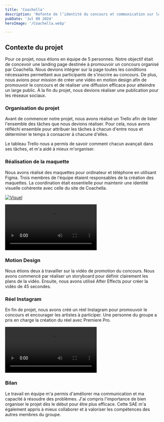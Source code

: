 ```yaml
---
title: 'Coachella'
description: 'Refonte de l’identité du concours et communication sur les réseaux sociaux'
pubDate: 'Jul 08 2024'
heroImage: '/Coachella.webp'

---
```


## Contexte du projet

Pour ce projet, nous étions en équipe de 5 personnes. Notre objectif était de concevoir une landing page destinée à promouvoir un concours organisé par Coachella. Nous devions intégrer sur la page toutes les conditions nécessaires permettant aux participants de s'inscrire au concours. De plus, nous avions pour mission de créer une vidéo en motion design afin de promouvoir le concours et de réaliser une diffusion efficace pour atteindre un large public. À la fin du projet, nous devions réaliser une publication pour les réseaux sociaux.
<section class="flex flex-col lg:flex-row my-10 gap-5 justify-center items-center">
<div class="w-full lg:w-1/2 " >

### Organisation du projet


Avant de commencer notre projet, nous avons réalisé un Trello afin de lister l'ensemble des tâches que nous devions réaliser. Pour cela, nous avons réfléchi ensemble pour attribuer les tâches à chacun d'entre nous et déterminer le temps à consacrer à chacune d'elles.

Le tableau Trello nous a permis de savoir comment chacun avançait dans ses tâches, et m'a aidé à mieux m'organiser.

### Réalisation de la maquette


Nous avons réalisé des maquettes pour ordinateur et téléphone en utilisant Figma. Trois membres de l'équipe étaient responsables de la création des maquettes. La coordination était essentielle pour maintenir une identité visuelle cohérente avec celle du site de Coachella.

</div>

<div class="w-full lg:w-1/2">
<a href="https://www.figma.com/design/XeX5MQ1gVEc9kbCACB9IqZ/Gr03---SAE3.02_HAUTIN_TREBOSC_M%C3%89CHAIN_JOSEPH_BURANELLO?node-id=796-159&p=f&t=VjiGpt9sPQANio6D-0" target="_blank">

![Visuel](/blog/figma-coachella.png)
</a>
</div>
</section>

<section class="flex flex-col lg:flex-row my-16 gap-5 justify-center items-center">
<div class="w-full lg:w-1/2 " >
  <video src="/blog/coachella/motion.mp4" controls title="motion design" frameborder="0"></video>
</div>
<div class="w-full lg:w-1/2 " >

### Motion Design
Nous étions deux à travailler sur la vidéo de promotion du concours. Nous avons commencé par réaliser un storyboard pour définir clairement les plans de la vidéo. Ensuite, nous avons utilisé After Effects pour créer la vidéo de 45 secondes.

</div>
</section>

<section class="flex flex-col lg:flex-row my-16 gap-5 justify-center items-center">
<div class="w-full lg:w-1/2 " >

### Réel Instagram

En fin de projet, nous avons créé un réel Instagram pour promouvoir le concours et encourager les artistes à participer. Une personne du groupe a pris en charge la création du réel avec Premiere Pro.

</div>
<div class="w-full lg:w-1/2 " >
  <video src="/blog/coachella/rendu-reel.mp4" controls title="Réel coachella" frameborder="0"></video>
</div>
</section>

### Bilan

Le travail en équipe m'a permis d'améliorer ma communication et ma capacité à résoudre des problèmes. J'ai compris l'importance de bien organiser le projet dès le début pour être plus efficace. Cette SAE m'a également appris à mieux collaborer et à valoriser les compétences des autres membres du groupe.